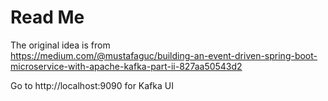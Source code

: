 # Read Me

The original idea is from  
https://medium.com/@mustafaguc/building-an-event-driven-spring-boot-microservice-with-apache-kafka-part-ii-827aa50543d2

Go to http://localhost:9090 for Kafka UI
